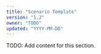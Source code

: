 ```yaml
---
title: "Scenario Template"
version: "1.2"
owner: "TODO"
updated: "YYYY-MM-DD"
---
```


TODO: Add content for this section.
